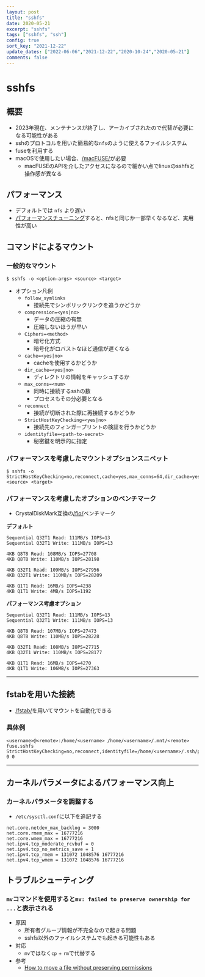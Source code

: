 ```yaml
---
layout: post
title: "sshfs"
date: 2020-05-21
excerpt: "sshfs"
tags: ["sshfs", "ssh"]
config: true
sort_key: "2021-12-22"
update_dates: ["2022-06-06","2021-12-22","2020-10-24","2020-05-21"]
comments: false
---
```


# sshfs

## 概要
 - 2023年現在、メンテナンスが終了し、アーカイブされたので代替が必要になる可能性がある
 - sshのプロトコルを用いた簡易的な`nfs`のように使えるファイルシステム
 - fuseを利用する
 - macOSで使用したい場合、[/macFUSE/](https://osxfuse.github.io)が必要
   - macFUSEのAPIを介したアクセスになるので細かい点でlinuxのsshfsと操作感が異なる

## パフォーマンス
 - デフォルトでは `nfs` より遅い  
 - [パフォーマンスチューニング](https://www.admin-magazine.com/HPC/Articles/Sharing-Data-with-SSHFS)すると、nfsと同じか一部早くなるなど、実用性が高い

## コマンドによるマウント

### 一般的なマウント

```console
$ sshfs -o <option-args> <source> <target>
```
 - オプション凡例
   - `follow_symlinks`
     - 接続先でシンボリックリンクを追うかどうか
   - `compression=<yes|no>`
     - データの圧縮の有無
     - 圧縮しないほうが早い
   - `Ciphers=<method>`
     - 暗号化方式
     - 暗号化がロバストなほど通信が遅くなる
   - `cache=<yes|no>`
     - cacheを使用するかどうか
   - `dir_cache=<yes|no>`
     - ディレクトリの情報をキャッシュするか
   - `max_conns=<num>`
     - 同時に接続するsshの数
     - プロセスもその分必要となる
   - `reconnect`
     - 接続が切断された際に再接続するかどうか
   - `StrictHostKeyChecking=<yes|no>`
     - 接続先のフィンガープリントの検証を行うかどうか
   - `identityfile=<path-to-secret>`
     - 秘密鍵を明示的に指定

### パフォーマンスを考慮したマウントオプションスニペット

```console
$ sshfs -o StrictHostKeyChecking=no,reconnect,cache=yes,max_conns=64,dir_cache=yes,follow_symlinks <source> <target>
```

### パフォーマンスを考慮したオプションのベンチマーク
 - CrystalDiskMark互換の[/fio/](/fio/)ベンチマーク

**デフォルト**
```config
Sequential Q32T1 Read: 111MB/s IOPS=13
Sequential Q32T1 Write: 111MB/s IOPS=13

4KB Q8T8 Read: 108MB/s IOPS=27708
4KB Q8T8 Write: 110MB/s IOPS=28198

4KB Q32T1 Read: 109MB/s IOPS=27956
4KB Q32T1 Write: 110MB/s IOPS=28209

4KB Q1T1 Read: 16MB/s IOPS=4238
4KB Q1T1 Write: 4MB/s IOPS=1192
```

**パフォーマンス考慮オプション**
```config
Sequential Q32T1 Read: 111MB/s IOPS=13
Sequential Q32T1 Write: 111MB/s IOPS=13

4KB Q8T8 Read: 107MB/s IOPS=27473
4KB Q8T8 Write: 110MB/s IOPS=28228

4KB Q32T1 Read: 108MB/s IOPS=27715
4KB Q32T1 Write: 110MB/s IOPS=28177

4KB Q1T1 Read: 16MB/s IOPS=4270
4KB Q1T1 Write: 106MB/s IOPS=27363
```

---

## fstabを用いた接続
 - [/fstab/](/fstab/)を用いてマウントを自動化できる
 
### 具体例
```config
<username>@<remote>:/home/<username> /home/<username>/.mnt/<remote> fuse.sshfs StrictHostKeyChecking=no,reconnect,identityfile=/home/<username>/.ssh/privatekey 0 0
```

---

## カーネルパラメータによるパフォーマンス向上

### カーネルパラメータを調整する
 - `/etc/sysctl.conf`に以下を追記する

```config
net.core.netdev_max_backlog = 3000
net.core.rmem_max = 16777216
net.core.wmem_max = 16777216
net.ipv4.tcp_moderate_rcvbuf = 0
net.ipv4.tcp_no_metrics_save = 1
net.ipv4.tcp_rmem = 131072 1048576 16777216
net.ipv4.tcp_wmem = 131072 1048576 16777216
```

## トラブルシューティング

### `mv`コマンドを使用すると`mv: failed to preserve ownership for ...`と表示される
 - 原因
   - 所有者グループ情報が不完全なので起きる問題
   - sshfs以外のファイルシステムでも起きる可能性もある
 - 対応
   - `mv`ではなく`cp` + `rm`で代替する
 - 参考
   - [How to move a file without preserving permissions](https://unix.stackexchange.com/questions/131180/how-to-move-a-file-without-preserving-permissions)
